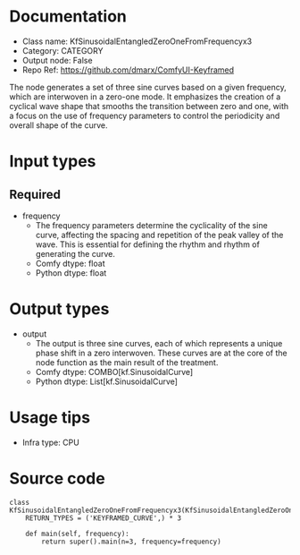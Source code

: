 # Documentation
- Class name: KfSinusoidalEntangledZeroOneFromFrequencyx3
- Category: CATEGORY
- Output node: False
- Repo Ref: https://github.com/dmarx/ComfyUI-Keyframed

The node generates a set of three sine curves based on a given frequency, which are interwoven in a zero-one mode. It emphasizes the creation of a cyclical wave shape that smooths the transition between zero and one, with a focus on the use of frequency parameters to control the periodicity and overall shape of the curve.

# Input types
## Required
- frequency
    - The frequency parameters determine the cyclicality of the sine curve, affecting the spacing and repetition of the peak valley of the wave. This is essential for defining the rhythm and rhythm of generating the curve.
    - Comfy dtype: float
    - Python dtype: float

# Output types
- output
    - The output is three sine curves, each of which represents a unique phase shift in a zero interwoven. These curves are at the core of the node function as the main result of the treatment.
    - Comfy dtype: COMBO[kf.SinusoidalCurve]
    - Python dtype: List[kf.SinusoidalCurve]

# Usage tips
- Infra type: CPU

# Source code
```
class KfSinusoidalEntangledZeroOneFromFrequencyx3(KfSinusoidalEntangledZeroOneFromFrequency):
    RETURN_TYPES = ('KEYFRAMED_CURVE',) * 3

    def main(self, frequency):
        return super().main(n=3, frequency=frequency)
```